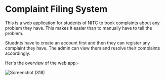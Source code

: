 # Complaint Filing System
This is a web application for students of NITC to book complaints about any problem they have. This makes it easier than to manually have to tell the problem.  

Stuednts have to create an account first and then they can register any complaint they have. The admin can view them and resolve their complaints accordingly.

Her's the overview of the web app:-

![Screenshot (318)](https://user-images.githubusercontent.com/71962323/134797738-26138071-5f5d-464a-b856-c5cf99524695.png)

